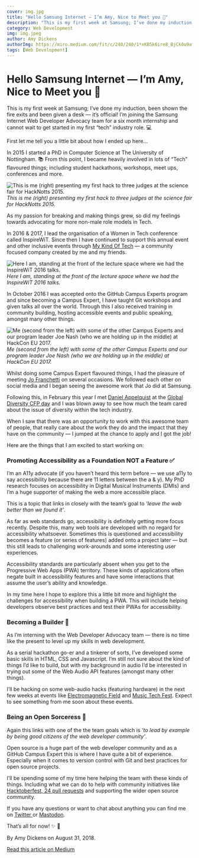 ```yaml
---
cover: img.jpg
title: "Hello Samsung Internet — I’m Amy, Nice to Meet you 👋"
description: "This is my first week at Samsung; I’ve done my induction, been shown the fire exits and been given a desk — it’s official! I’m joining the Samsung Internet Web Developer Advocacy team for a six month internship and cannot wait to get started in my first “tech” industry role. 💻"
category: Web Development
img: img.jpeg
author: Amy Dickens
authorImg: https://miro.medium.com/fit/c/240/240/1*xKB5k6ire8_BjCk0u9afRg.jpeg
tags: [Web Development]
---
```


# Hello Samsung Internet — I’m Amy, Nice to Meet you 👋

This is my first week at Samsung; I’ve done my induction, been shown the fire exits and been given a desk — it’s official! I’m joining the Samsung Internet Web Developer Advocacy team for a six month internship and cannot wait to get started in my first “tech” industry role. 💻

First let me tell you a little bit about how I ended up here…

In 2015 I started a PhD in Computer Science at The University of Nottingham. 📚 From this point, I became heavily involved in lots of “Tech” flavoured things; including student hackathons, workshops, meet ups, conferences and more.

![This is me (right) presenting my first hack to three judges at the science fair for HackNotts 2015.](https://cdn-images-1.medium.com/max/2000/1*42js0Ef5YbCZMKfTF3nw6A.jpeg)*This is me (right) presenting my first hack to three judges at the science fair for HackNotts 2015.*

As my passion for breaking and making things grew, so did my feelings towards advocating for more non-male role models in Tech.

In 2016 & 2017, I lead the organisation of a Women in Tech conference called InspireWiT. Since then I have continued to support this annual event and other inclusive events through [My Kind Of Tech](http://mykindof.tech) — a community focused company created by me and my friends.

![Here I am, standing at the front of the lecture space where we had the InspireWiT 2016 talks.](https://cdn-images-1.medium.com/max/3200/1*XPeRMjwiS0ihTfiqUGKkAw.jpeg)*Here I am, standing at the front of the lecture space where we had the InspireWiT 2016 talks.*

In October 2016 I was accepted onto the GitHub Campus Experts program and since becoming a Campus Expert, I have taught Git workshops and given talks all over the world. Through this I also received training in community building, hosting accessible events and public speaking, amongst many other things.

![Me (second from the left) with some of the other Campus Experts and our program leader Joe Nash (who we are holding up in the middle) at HackCon EU 2017.](https://cdn-images-1.medium.com/max/2400/1*1ENBjasJHfyJfcTc0oexSw.png)*Me (second from the left) with some of the other Campus Experts and our program leader Joe Nash (who we are holding up in the middle) at HackCon EU 2017.*

Whilst doing some Campus Expert flavoured things, I had the pleasure of meeting [Jo Franchetti](undefined) on several occasions. We followed each other on social media and I began seeing the awesome work that Jo did at Samsung.

Following this, in February this year I met [Daniel Appelquist](undefined) at the [Global Diversity CFP day](https://www.globaldiversitycfpday.com/) and I was blown away to see how much the team cared about the issue of diversity within the tech industry.

When I saw that there was an opportunity to work with this awesome team of people, that really care about the work they do and the impact that they have on the community — I jumped at the chance to apply and I got the job!

Here are the things that I am excited to start working on:

### Promoting Accessibility as a Foundation NOT a Feature ✅

I’m an A11y advocate (if you haven’t heard this term before — we use a11y to say accessibility because there are 11 letters between the a & y). My PhD research focuses on accessibility in Digital Musical Instruments (DMIs) and I’m a huge supporter of making the web a more accessible place.

This is a topic that links in closely with the team’s goal to *‘leave the web better than we found it’*.

As far as web standards go, accessibility is definitely getting more focus recently. Despite this, many web tools are developed with no regard for accessibility whatsoever. Sometimes this is questioned and accessibility becomes a feature (or series of features) added onto a project later — but this still leads to challenging work-arounds and some interesting user experiences.

Accessibility standards are particularly absent when you get to the Progressive Web Apps (PWA) territory. These kinds of applications often negate built in accessibility features and have some interactions that assume the user’s ability and knowledge.

In my time here I hope to explore this a little bit more and highlight the challenges for accessibility when building a PWA. This will include helping developers observe best practices and test their PWAs for accessibility.

### **Becoming a Builder 👷**

As I’m interning with the Web Developer Advocacy team — there is no time like the present to level up my skills in web development.

As a serial hackathon go-er and a tinkerer of sorts, I’ve developed some basic skills in HTML, CSS and Javascript. I’m still not sure about the kind of things I’d like to build, but with my background in audio I’d be interested in trying out some of the Web Audio API features (amongst many other things).

I’ll be hacking on some web-audio hacks (featuring hardware) in the next few weeks at events like [Electromagnetic Field](http://emfcamp.org) and [Music Tech Fest](https://musictechfest.net/). Expect to see something from me soon about these events.

### Being an Open Sorceress 🔮

Again this links with one of the the team goals which is *‘to lead by example by being good citizens of the web developer community’*.

Open source is a huge part of the web developer community and as a GitHub Campus Expert this is where I have quite a bit of experience. Especially when it comes to version control with Git and best practices for open source projects.

I’ll be spending some of my time here helping the team with these kinds of things. Including what we can do to help with community initiatives like [Hacktoberfest](https://hacktoberfest.digitalocean.com/),[ 24 pull requests](https://24pullrequests.com/) and supporting the wider open source community.

If you have any questions or want to chat about anything you can find me on [Twitter ](http://twitter.com/redroxprojects)or [Mastodon](https://social.samsunginter.net/@RedRoxProjects).

That’s all for now! ✨ 👋

By Amy Dickens on August 31, 2018.

[Read this article on Medium](https://medium.com/samsung-internet-dev/hello-samsung-internet-im-amy-nice-to-meet-you-904c64a8171e)
